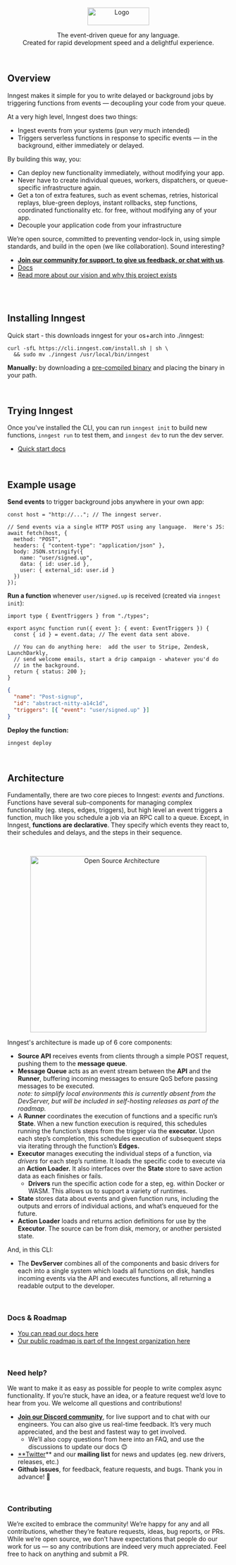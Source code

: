 <p align="center">
        <br />
        <img src="https://www.inngest.com/logo-white.svg" alt="Logo" width="140" height="40">
</p>
<p align="center">
        The event-driven queue for any language.<br />
        Created for rapid development speed and a delightful experience.
</p>

<br />

## Overview

Inngest makes it simple for you to write delayed or background jobs by triggering functions from events — decoupling your code from your queue.

At a very high level, Inngest does two things:

- Ingest events from your systems (pun *very* much intended)
- Triggers serverless functions in response to specific events — in the background, either immediately or delayed.

By building this way, you:

- Can deploy new functionality immediately, without modifying your app.
- Never have to create individual queues, workers, dispatchers, or queue-specific infrastructure again.
- Get a ton of extra features, such as event schemas, retries, historical replays, blue-green deploys, instant rollbacks, step functions, coordinated functionality etc. for free, without modifying any of your app.
- Decouple your application code from your infrastructure

We’re open source, committed to preventing vendor-lock in, using simple standards, and build in the open (we like collaboration).  Sound interesting?  

- [**Join our community for support, to give us feedback, or chat with us**](https://www.inngest.com/discord).
- [Docs](https://www.inngest.com/docs)
- [Read more about our vision and why this project exists]()

<br />
<br />

## Installing Inngest

Quick start - this downloads inngest for your os+arch into ./inngest:
```
curl -sfL https://cli.inngest.com/install.sh | sh \
  && sudo mv ./inngest /usr/local/bin/inngest
```

**Manually:** by downloading a [pre-compiled binary](https://github.com/inngest/inngest-cli/releases) and placing the binary in your path.

<br />

## Trying Inngest

Once you've installed the CLI, you can run `inngest init` to build new functions,  `inngest run` to test them, and `inngest dev` to run the dev server.

- [Quick start docs](https://www.inngest.com/docs/quick-start)

<br />

## Example usage

**Send events** to trigger background jobs anywhere in your own app:

```tsx
const host = "http://..."; // The inngest server.

// Send events via a single HTTP POST using any language.  Here's JS:
await fetch(host, {
  method: "POST",
  headers: { "content-type": "application/json" },
  body: JSON.stringify({
    name: "user/signed.up",
    data: { id: user.id },
    user: { external_id: user.id }
  })
});
```

 

**Run a function** whenever `user/signed.up` is received (created via `inngest init`):

```tsx
import type { EventTriggers } from "./types";

export async function run({ event }: { event: EventTriggers }) {
  const { id } = event.data; // The event data sent above.

  // You can do anything here:  add the user to Stripe, Zendesk, LaunchDarkly,
  // send welcome emails, start a drip campaign - whatever you'd do
  // in the background.
  return { status: 200 };
}
```

```json
{
  "name": "Post-signup",
  "id": "abstract-nitty-a14c1d",
  "triggers": [{ "event": "user/signed.up" }]
}
```

**Deploy the function:**

```tsx
inngest deploy
```

<br />

## Architecture

Fundamentally, there are two core pieces to Inngest: _events_ and _functions_.  Functions have several sub-components for managing complex functionality (eg. steps, edges, triggers), but high level an event triggers a function, much like you schedule a job via an RPC call to a queue.  Except, in Inngest, **functions are declarative**.  They specify which events they react to, their schedules and delays, and the steps in their sequence.

<br />

<p align="center">
        <img src="https://user-images.githubusercontent.com/306177/172649986-1b3486e8-b848-4b21-bf39-2ca6faf0f933.jpeg" alt="Open Source Architecture" height="400" />
</p>

Inngest's architecture is made up of 6 core components:

- **Source API** receives events from clients through a simple POST request, pushing them to the **message queue**.
- **Message Queue** acts as an event stream between the **API** and the **Runner**, buffering incoming messages to ensure QoS before passing messages to be executed.<br />
*note: to simplify local environments this is currently absent from the DevServer, but will be included in self-hosting releases as part of the roadmap.*
- A **Runner** coordinates the execution of functions and a specific run’s **State**.  When a new function execution is required, this schedules running the function’s steps from the trigger via the **executor.**  Upon each step’s completion, this schedules execution of subsequent steps via iterating through the function’s **Edges.**
- **Executor** manages executing the individual steps of a function, via *drivers* for each step’s runtime.  It loads the specific code to execute via an **Action Loader.**  It also interfaces over the **State** store to save action data as each finishes or fails.
    - **Drivers** run the specific action code for a step, eg. within Docker or WASM.  This allows us to support a variety of runtimes.
- **State** stores data about events and given function runs, including the outputs and errors of individual actions, and what’s enqueued for the future.
- **Action Loader** loads and returns action definitions for use by the **Executor**. The source can be from disk, memory, or another persisted state.

And, in this CLI:

- The **DevServer** combines all of the components and basic drivers for each into a single system which loads all functions on disk, handles incoming events via the API and executes functions, all returning a readable output to the developer.

<br />

### Docs & Roadmap

- [You can read our docs here](https://www.inngest.com/docs)
- [Our public roadmap is part of the Inngest organization here](https://github.com/orgs/inngest/projects/1/)

<br />

### Need help?

We want to make it as easy as possible for people to write complex async functionality.  If you’re stuck, have an idea, or a feature request we’d love to hear from you.  We welcome all questions and contributions!

- **[Join our Discord community](https://www.inngest.com/discord)**, for live support and to chat with our engineers.  You can also give us real-time feedback.  It’s very much appreciated, and the best and fastest way to get involved.
    - We’ll also copy questions from here into an FAQ, and use the discussions to update our docs 😊
- [**Twitter](https://twitter.com/inngest)** and our **mailing list** for news and updates (eg. new drivers, releases, etc.)
- **Github issues**, for feedback, feature requests, and bugs.  Thank you in advance! 🙏

<br />

### Contributing

We’re excited to embrace the community!  We’re happy for any and all contributions, whether they’re feature requests, ideas, bug reports, or PRs.  While we’re open source, we don’t have expectations that people do our work for us — so any contributions are indeed very much appreciated.  Feel free to hack on anything and submit a PR.
